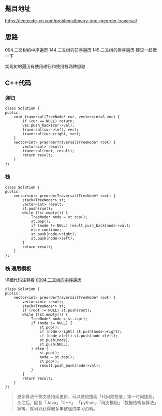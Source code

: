 ## 题目地址 
https://leetcode-cn.com/problems/binary-tree-preorder-traversal/

## 思路 

094.二叉树的中序遍历
144.二叉树的前序遍历
145.二叉树的后序遍历
建议一起做一下

实现树的遍历有使用递归和使用栈两种思路

## C++代码

### 递归
```
class Solution {
public:
    void traversal(TreeNode* cur, vector<int>& vec) {
        if (cur == NULL) return;
        vec.push_back(cur->val);
        traversal(cur->left, vec);
        traversal(cur->right, vec);
    }
    vector<int> preorderTraversal(TreeNode* root) {
        vector<int> result;
        traversal(root, result);
        return result;
    }
};
```

### 栈
```
class Solution {
public:
    vector<int> preorderTraversal(TreeNode* root) {
        stack<TreeNode*> st;
        vector<int> result;
        st.push(root);
        while (!st.empty()) {
            TreeNode* node = st.top();
            st.pop();
            if (node != NULL) result.push_back(node->val);
            else continue;
            st.push(node->right);
            st.push(node->left);
        }
        return result;
    }
};
```

### 栈 通用模板
详细代码注释看 [0094.二叉树的中序遍历](https://github.com/youngyangyang04/leetcode/blob/master/problems/0094.二叉树的中序遍历.md)
```
class Solution {
public:
    vector<int> preorderTraversal(TreeNode* root) {
        vector<int> result;
        stack<TreeNode*> st;
        if (root != NULL) st.push(root);
        while (!st.empty()) {
            TreeNode* node = st.top();
            if (node != NULL) {
                st.pop();
                if (node->right) st.push(node->right);
                if (node->left) st.push(node->left);
                st.push(node);
                st.push(NULL);
            } else {
                st.pop();
                node = st.top();
                st.pop();
                result.push_back(node->val);
            }
        }
        return result;
    }
};
```


> 更多算法干货文章持续更新，可以微信搜索「代码随想录」第一时间围观，关注后，回复「Java」「C++」 「python」「简历模板」「数据结构与算法」等等，就可以获得我多年整理的学习资料。
